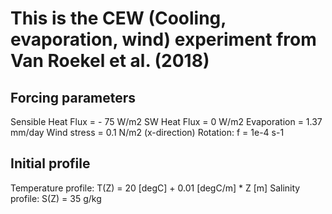 # This is the CEW (Cooling, evaporation, wind) experiment from Van Roekel et al. (2018)

## Forcing parameters

Sensible Heat Flux = - 75 W/m2
SW Heat Flux = 0 W/m2
Evaporation = 1.37 mm/day
Wind stress = 0.1 N/m2 (x-direction)
Rotation: f = 1e-4 s-1

## Initial profile

Temperature profile: T(Z) = 20 [degC] + 0.01 [degC/m] * Z [m]
Salinity profile:    S(Z) = 35 g/kg